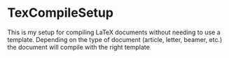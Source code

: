 # TexCompileSetup
This is my setup for compiling LaTeX documents without needing to use a template. Depending on the type of document (article, letter, beamer, etc.) the document will compile with the right template
